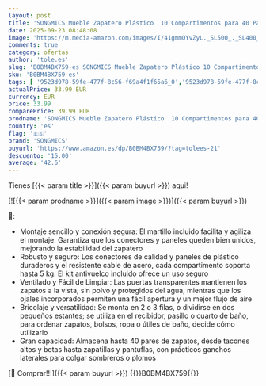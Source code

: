 ```yaml
---
layout: post
title: 'SONGMICS Mueble Zapatero Plástico  10 Compartimentos para 40 Pares de Zapatos  con Puertas  Estructura de Acero y Estantes de Plástico  Armario para Dormitorio  Blanco Nube y Transparente LPC035W01'
date: 2025-09-23 08:48:08
image: 'https://m.media-amazon.com/images/I/41gmmOYvZyL._SL500_._SL400_.jpg'
comments: true
category: ofertas
author: 'tole.es'
slug: 'B0BM4BX759-es SONGMICS Mueble Zapatero Plástico 10 Compartimentos para...'
sku: 'B0BM4BX759-es'
tags: [ '9523d978-59fe-477f-8c56-f69a4f1f65a6_0','9523d978-59fe-477f-8c56-f69a4f1f65a6_5701','Arborist Merchandising Root','Hogar y cocina','Muebles de hogar','Muebles de pasillo','Paid Social - CML Furniture','Self Service','Special Features Stores','Zapateros','Zapateros de pasillo','songmics','zapatos','🇪🇸', ]
actualPrice: 33.99 EUR
currency: EUR
price: 33.99
comparePrice: 39.99 EUR
prodname: 'SONGMICS Mueble Zapatero Plástico  10 Compartimentos para 40 Pares de Zapatos  con Puertas  Estructura de Acero y Estantes de Plástico  Armario para Dormitorio  Blanco Nube y Transparente LPC035W01'
country: 'es'
flag: '🇪🇸'
brand: 'SONGMICS'
buyurl: 'https://www.amazon.es/dp/B0BM4BX759/?tag=tolees-21'
descuento: '15.00'
average: '42.6'
---
```


Tienes [{{< param title >}}]({{< param buyurl >}}) aqui!

[![{{< param prodname >}}]({{< param image >}})]({{< param buyurl >}})

🔎:

- Montaje sencillo y conexión segura: El martillo incluido facilita y agiliza el montaje. Garantiza que los conectores y paneles queden bien unidos, mejorando la estabilidad del zapatero
- Robusto y seguro: Los conectores de calidad y paneles de plástico duraderos y el resistente cable de acero, cada compartimento soporta hasta 5 kg. El kit antivuelco incluido ofrece un uso seguro
- Ventilado y Fácil de Limpiar: Las puertas transparentes mantienen los zapatos a la vista, sin polvo y protegidos del agua, mientras que los ojales incorporados permiten una fácil apertura y un mejor flujo de aire
- Bricolaje y versatilidad: Se monta en 2 o 3 filas, o dividirse en dos pequeños estantes; se utiliza en el recibidor, pasillo o cuarto de baño, para ordenar zapatos, bolsos, ropa o útiles de baño, decide cómo utilizarlo
- Gran capacidad: Almacena hasta 40 pares de zapatos, desde tacones altos y botas hasta zapatillas y pantuflas, con prácticos ganchos laterales para colgar sombreros o plomos

[🛒 Comprar!!!]({{< param buyurl >}})
{{<world>}}B0BM4BX759{{</world>}}
